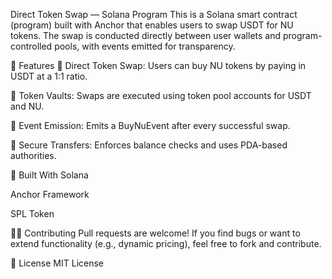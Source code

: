  Direct Token Swap — Solana Program
This is a Solana smart contract (program) built with Anchor that enables users to swap USDT for NU tokens. The swap is conducted directly between user wallets and program-controlled pools, with events emitted for transparency.

📌 Features
🔁 Direct Token Swap: Users can buy NU tokens by paying in USDT at a 1:1 ratio.

💼 Token Vaults: Swaps are executed using token pool accounts for USDT and NU.

📡 Event Emission: Emits a BuyNuEvent after every successful swap.

🔐 Secure Transfers: Enforces balance checks and uses PDA-based authorities.


🚀 Built With
Solana

Anchor Framework

SPL Token


🧑‍💻 Contributing
Pull requests are welcome! If you find bugs or want to extend functionality (e.g., dynamic pricing), feel free to fork and contribute.

📄 License
MIT License
